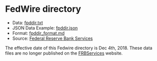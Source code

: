 # FedWire directory

* Data: [fpddir.txt](../data/fpddir.txt)
* JSON Data Example: [fpddir.json](../data/fpddir.json)
* Format: [fpddir_format.md](fpddir_FORMAT.md)
* Source: [Federal Reserve Bank Services](https://frbservices.org/)

The effective date of this Fedwire directory is Dec 4th, 2018. These data files are no longer published on the [FRBServices](https://frbservices.org/) website.